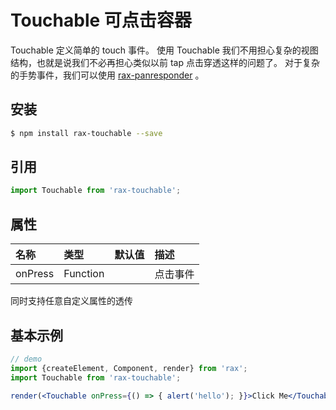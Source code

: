 # Touchable 可点击容器

Touchable 定义简单的 touch 事件。
使用 Touchable 我们不用担心复杂的视图结构，也就是说我们不必再担心类似以前 tap 点击穿透这样的问题了。
对于复杂的手势事件，我们可以使用 [rax-panresponder](/guide/panresponder) 。

## 安装

```bash
$ npm install rax-touchable --save
```

## 引用

```jsx
import Touchable from 'rax-touchable';
```

## 属性

| 名称      | 类型       | 默认值  | 描述   |
| :------ | :------- | :--- | :--- |
| onPress | Function |      | 点击事件 |

同时支持任意自定义属性的透传

## 基本示例

```jsx
// demo
import {createElement, Component, render} from 'rax';
import Touchable from 'rax-touchable';

render(<Touchable onPress={() => { alert('hello'); }}>Click Me</Touchable>);
```
